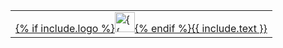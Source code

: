 <!--
Licensed under the Apache License, Version 2.0 (the "License");
you may not use this file except in compliance with the License.
You may obtain a copy of the License at

http://www.apache.org/licenses/LICENSE-2.0

Unless required by applicable law or agreed to in writing, software
distributed under the License is distributed on an "AS IS" BASIS,
WITHOUT WARRANTIES OR CONDITIONS OF ANY KIND, either express or implied.
See the License for the specific language governing permissions and
limitations under the License.
-->

<div>
<table align="left" style="margin-right:1em">
  <td>
    <a class="button" target="_blank" href="{{ include.url }}">{% if include.logo %}<img src="{{ include.logo }}" width="32px" height="32px" alt="{{ include.text }}" />{% endif %}{{ include.text }}</a>
  </td>
</table>
</div>
